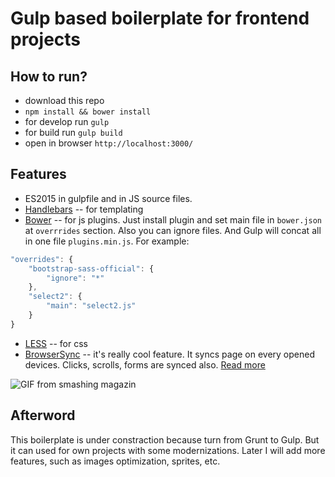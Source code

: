 # Gulp based boilerplate for frontend projects

## How to run?

* download this repo
* `npm install && bower install`
* for develop run `gulp`
* for build run `gulp build`
* open in browser `http://localhost:3000/`

## Features

* ES2015 in gulpfile and in JS source files.
* [Handlebars](http://handlebarsjs.com/) -- for templating
* [Bower](http://bower.io/) -- for js plugins. Just install plugin and set main file in `bower.json` at `overrrides` section. Also you can ignore files. And Gulp will concat all in one file `plugins.min.js`. For example:

```js
"overrides": {
	"bootstrap-sass-official": {
		"ignore": "*"
	},
	"select2": {
		"main": "select2.js"
	}
}
```
* [LESS](http://lesscss.org/) -- for css
* [BrowserSync](http://www.browsersync.io/docs/gulp/) -- it's really cool feature. It syncs page on every opened devices. Clicks, scrolls, forms are synced also. [Read more](http://www.smashingmagazine.com/2014/06/11/building-with-gulp/)

<img src="assets/browsersync.gif" alt="GIF from smashing magazin">

## Afterword

This boilerplate is under constraction because turn from Grunt to Gulp. But it can used for own projects with some modernizations. Later I will add more features, such as images optimization, sprites, etc.
